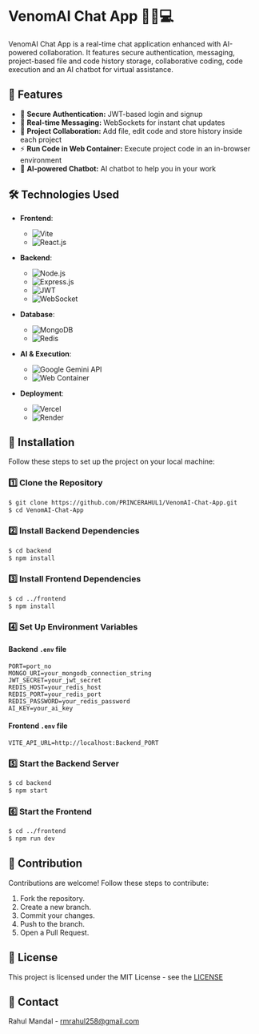 # VenomAI Chat App 🤖💬💻

VenomAI Chat App is a real-time chat application enhanced with AI-powered collaboration. It features secure authentication, messaging, project-based file and code history storage, collaborative coding, code execution and an AI chatbot for virtual assistance.

## 🚀 Features

- 🔐 **Secure Authentication:** JWT-based login and signup
- 💬 **Real-time Messaging:** WebSockets for instant chat updates
- 📂 **Project Collaboration:** Add file, edit code and store history inside each project
- ⚡ **Run Code in Web Container:** Execute project code in an in-browser environment
- 🤖 **AI-powered Chatbot:** AI chatbot to help you in your work

## 🛠️ Technologies Used 

- **Frontend**:
  - ![Vite](https://img.shields.io/badge/Framework-Vite-red?logo=vite&logoColor=white)
  - ![React.js](https://img.shields.io/badge/Library-React.js-blue?logo=react&logoColor=white)

- **Backend**:
  - ![Node.js](https://img.shields.io/badge/Runtime-Node.js-lightgreen?logo=node.js&logoColor=white)
  - ![Express.js](https://img.shields.io/badge/Framework-Express.js-black?logo=express&logoColor=white)
  - ![JWT](https://img.shields.io/badge/Auth-JWT-orange?logo=jsonwebtokens&logoColor=white)
  - ![WebSocket](https://img.shields.io/badge/Real--time-WebSocket-blue?logo=websocket&logoColor=white)

- **Database**:
  - ![MongoDB](https://img.shields.io/badge/Database-MongoDB-green?logo=mongodb&logoColor=white)
  - ![Redis](https://img.shields.io/badge/Caching-Redis-red?logo=redis&logoColor=white)


- **AI & Execution**:
  - ![Google Gemini API](https://img.shields.io/badge/AI-Google%20Gemini-blueviolet?logo=google&logoColor=white)
  - ![Web Container](https://img.shields.io/badge/Execution-Web%20Container-purple?logo=googlechrome&logoColor=white)

- **Deployment**:
  - ![Vercel](https://img.shields.io/badge/Deployment-Vercel-black?logo=vercel&logoColor=white)
  - ![Render](https://img.shields.io/badge/Deployment-Render-blue?logo=render&logoColor=white)
  

## 🎯 Installation

Follow these steps to set up the project on your local machine:

### 1️⃣ Clone the Repository
```bash
$ git clone https://github.com/PRINCERAHUL1/VenomAI-Chat-App.git
$ cd VenomAI-Chat-App
```

### 2️⃣ Install Backend Dependencies
```bash
$ cd backend
$ npm install
```

### 3️⃣ Install Frontend Dependencies
```bash
$ cd ../frontend
$ npm install
```


### 4️⃣ Set Up Environment Variables

#### Backend `.env` file
```
PORT=port_no
MONGO_URI=your_mongodb_connection_string
JWT_SECRET=your_jwt_secret
REDIS_HOST=your_redis_host
REDIS_PORT=your_redis_port
REDIS_PASSWORD=your_redis_password
AI_KEY=your_ai_key
```

#### Frontend `.env` file
```
VITE_API_URL=http://localhost:Backend_PORT
```

### 5️⃣ Start the Backend Server
```bash
$ cd backend
$ npm start
```

### 6️⃣ Start the Frontend
```bash
$ cd ../frontend
$ npm run dev
```

## 🤝 Contribution

Contributions are welcome! Follow these steps to contribute:
1. Fork the repository.
2. Create a new branch.
3. Commit your changes.
4. Push to the branch.
5. Open a Pull Request.

## 📜 License

This project is licensed under the MIT License - see the [LICENSE](LICENSE)

## 📧 Contact 

Rahul Mandal - rmrahul258@gmail.com

